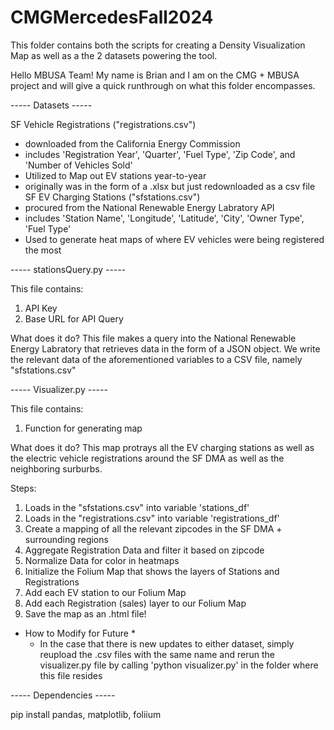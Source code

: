# CMGMercedesFall2024
This folder contains both the scripts for creating a Density Visualization Map as well as a the 2 datasets powering the tool.

Hello MBUSA Team! My name is Brian and I am on the CMG + MBUSA project and will give a quick runthrough
on what this folder encompasses.

----- Datasets -----

SF Vehicle Registrations ("registrations.csv")
  - downloaded from the California Energy Commission
  - includes 'Registration Year', 'Quarter', 'Fuel Type', 'Zip Code', and 'Number of Vehicles Sold'
  - Utilized to Map out EV stations year-to-year
  - originally was in the form of a .xlsx but just redownloaded as a csv file
SF EV Charging Stations ("sfstations.csv")
  - procured from the National Renewable Energy Labratory API
  - includes 'Station Name', 'Longitude', 'Latitude', 'City', 'Owner Type', 'Fuel Type'
  - Used to generate heat maps of where EV vehicles were being registered the most

----- stationsQuery.py -----

This file contains:
1. API Key
2. Base URL for API Query

What does it do? 
    This file makes a query into the National Renewable Energy Labratory that retrieves data in the
    form of a JSON object. We write the relevant data of the aforementioned variables to a CSV file,
    namely "sfstations.csv"

----- Visualizer.py -----

This file contains:
1. Function for generating map

What does it do? 
    This map protrays all the EV charging stations as well as the electric vehicle registrations 
    around the SF DMA as well as the neighboring surburbs. 

Steps:
1. Loads in the "sfstations.csv" into variable 'stations_df'
2. Loads in the "registrations.csv" into variable 'registrations_df'
3. Create a mapping of all the relevant zipcodes in the SF DMA + surrounding regions
4. Aggregate Registration Data and filter it based on zipcode
5. Normalize Data for color in heatmaps
6. Initialize the Folium Map that shows the layers of Stations and Registrations
7. Add each EV station to our Folium Map
8. Add each Registration (sales) layer to our Folium Map
9. Save the map as an .html file!

* How to Modify for Future *
  - In the case that there is new updates to either dataset, simply reupload the .csv files with the
    same name and rerun the visualizer.py file by calling 'python visualizer.py' in the folder
    where this file resides

----- Dependencies -----

pip install pandas, matplotlib, foliium
    

